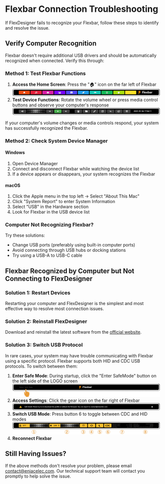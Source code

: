 # Flexbar Connection Troubleshooting

If FlexDesigner fails to recognize your Flexbar, follow these steps to identify and resolve the issue.

## Verify Computer Recognition

Flexbar doesn't require additional USB drivers and should be automatically recognized when connected. Verify this through:

### Method 1: Test Flexbar Functions

1. **Access the Home Screen**:
   Press the "🏠" icon on the far left of Flexbar
   ![Home Button](image/cannot_connect/1746349468296.png)
2. **Test Device Functions**:
   Rotate the volume wheel or press media control buttons and observe your computer's response
   ![Function Test](image/cannot_connect/1746349473776.png)

If your computer's volume changes or media controls respond, your system has successfully recognized the Flexbar.

### Method 2: Check System Device Manager

#### Windows

1. Open Device Manager
2. Connect and disconnect Flexbar while watching the device list
3. If a device appears or disappears, your system recognizes the Flexbar

#### macOS

1. Click the Apple menu in the top left → Select "About This Mac"
2. Click "System Report" to enter System Information
3. Select "USB" in the Hardware section
4. Look for Flexbar in the USB device list

### Computer Not Recognizing Flexbar?

Try these solutions:

- Change USB ports (preferably using built-in computer ports)
- Avoid connecting through USB hubs or docking stations
- Try using a USB-A to USB-C cable

## Flexbar Recognized by Computer but Not Connecting to FlexDesigner

### Solution 1: Restart Devices

Restarting your computer and FlexDesigner is the simplest and most effective way to resolve most connection issues.

### Solution 2: Reinstall FlexDesigner

Download and reinstall the latest software from the [official website](https://eniacelec.com/pages/software).

### Solution 3: Switch USB Protocol

In rare cases, your system may have trouble communicating with Flexbar using a specific protocol. Flexbar supports both HID and CDC USB protocols. To switch between them:

1. **Enter Safe Mode**:
   During startup, click the "Enter SafeMode" button on the left side of the LOGO screen
   ![Safe Mode Entry](image/safemode/1743991368473.png)
2. **Access Settings**:
   Click the gear icon on the far right of Flexbar
   ![Settings Button](image/safemode/1743991410209.png)
3. **Switch USB Mode**:
   Press button 6 to toggle between CDC and HID modes
   ![1746499904730](image/cannot_connect/1746499904730.png)
4. **Reconnect Flexbar**

## Still Having Issues?

If the above methods don't resolve your problem, please email contact@eniacelec.com. Our technical support team will contact you promptly to help solve the issue.
